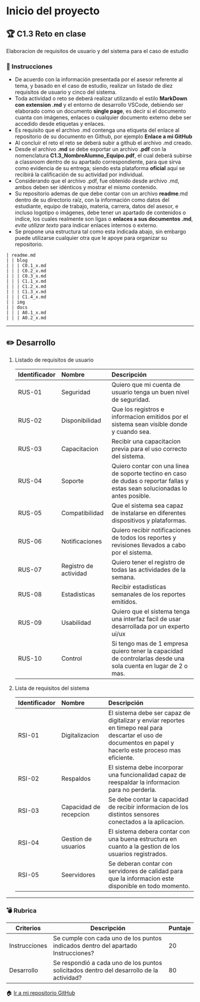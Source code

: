 # Inicio del proyecto

## :trophy: C1.3 Reto en clase

Elaboracion de requisitos de usuario y del sistema para el caso de estudio

### :blue_book: Instrucciones

- De acuerdo con la información presentada por el asesor referente al tema, y basado en el caso de estudio, realizar un listado de diez requisitos de usuario y cinco del sistema.
- Toda actividad o reto se deberá realizar utilizando el estilo **MarkDown con extension .md** y el entorno de desarrollo VSCode, debiendo ser elaborado como un documento **single page**, es decir si el documento cuanta con imágenes, enlaces o cualquier documento externo debe ser accedido desde etiquetas y enlaces.
- Es requisito que el archivo .md contenga una etiqueta del enlace al repositorio de su documento en Github, por ejemplo **Enlace a mi GitHub**
- Al concluir el reto el reto se deberá subir a github el archivo .md creado.
- Desde el archivo **.md** se debe exportar un archivo **.pdf** con la nomenclatura **C1.3_NombreAlumno_Equipo.pdf**, el cual deberá subirse a classroom dentro de su apartado correspondiente, para que sirva como evidencia de su entrega; siendo esta plataforma **oficial** aquí se recibirá la calificación de su actividad por individual.
- Considerando que el archivo .pdf, fue obtenido desde archivo .md, ambos deben ser idénticos y mostrar el mismo contenido.
- Su repositorio ademas de que debe contar con un archivo **readme**.md dentro de su directorio raíz, con la información como datos del estudiante, equipo de trabajo, materia, carrera, datos del asesor, e incluso logotipo o imágenes, debe tener un apartado de contenidos o indice, los cuales realmente son ligas o **enlaces a sus documentos .md**, _evite utilizar texto_ para indicar enlaces internos o externo.
- Se propone una estructura tal como esta indicada abajo, sin embargo puede utilizarse cualquier otra que le apoye para organizar su repositorio.

``` 
| readme.md
| | blog
| | | C0.1_x.md
| | | C0.2_x.md
| | | C0.3_x.md
| | | C1.1_x.md
| | | C1.2_x.md
| | | C1.3_x.md
| | | C1.4_x.md
| | img
| | docs
| | | A0.1_x.md
| | | A0.2_x.md
```
___

## :pencil2: Desarrollo

1. Listado de requisitos de usuario
   
    Identificador | Nombre | Descripción
    :--|:--|:--
    RUS-01|Seguridad|Quiero que mi cuenta de usuario tenga un buen nivel de seguridad.
    RUS-02|Disponibilidad|Que los registros e informacion emitidos por el sistema sean visible donde y cuando sea.
    RUS-03|Capacitacion|Recibir una capacitacion previa para el uso correcto del sistema.
    RUS-04|Soporte|Quiero contar con una linea de soporte tectino en caso de dudas o reportar fallas y estas sean solucionadas lo antes posible.
    RUS-05|Compatibilidad|Que el sistema sea capaz de instalarse en diferentes dispositivos y plataformas.
    RUS-06|Notificaciones|Quiero recibir notificaciones de todos los reportes y revisiones llevados a cabo por el sistema.
    RUS-07|Registro de actividad|Quiero tener el registro de todas las actividades de la semana.
    RUS-08|Estadisticas|Recibir estadisticas semanales de los reportes emitidos.
    RUS-09|Usabilidad|Quiero que el sistema tenga una interfaz facil de usar desarrollada por un experto ui/ux
    RUS-10|Control|Si tengo mas de 1 empresa quiero tener la capacidad de controlarlas desde una sola cuenta en lugar de 2 o mas.
 
2. Lista de requisitos del sistema
   
    Identificador | Nombre | Descripción
    :--|:--|:--
    RSI-01|Digitalizacion|El sistema debe ser capaz de digitalizar y enviar reportes en timepo real para descartar el uso de documentos en papel y hacerlo este proceso mas eficiente.
    RSI-02|Respaldos|El sistema debe incorporar una funcionalidad capaz de reespaldar la informacion para no perderla.
    RSI-03|Capacidad de recepcion|Se debe contar la capacidad de recibir informacion de los distintos sensores conectados a la aplicacion.
    RSI-04|Gestion de usuarios|El sistema debera contar con una buena estructura en cuanto a la gestion de los usuarios registrados.
    RSI-05|Seervidores|Se deberan contar con servidores de calidad para que la informacion este disponible en todo momento.

___

### :bomb: Rubrica

| Criterios     | Descripción                                                                                  | Puntaje |
| ------------- | -------------------------------------------------------------------------------------------- | ------- |
| Instrucciones | Se cumple con cada uno de los puntos indicados dentro del apartado Instrucciones?            | 20 |
| Desarrollo    | Se respondió a cada uno de los puntos solicitados dentro del desarrollo de la actividad?     | 80      |

:house: [Ir a mi repositorio GitHub](https://github.com/abraham22rodriguez/AnalisisAvanzadoDeSoftware_AbrahamRodriguez.git)